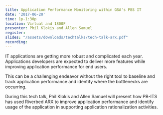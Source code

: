 ```yaml
---
title: Application Performance Monitoring within GSA's PBS IT
date: '2017-06-20'
time: 1p-1:30p
location: Virtual and 1800F
presenter: Phil Klokis and Allen Samuel
register:
slides: "/assets/downloads/techtalks/tech-talk-arx.pdf"
recording:
---
```


IT applications are getting more robust and complicated each year.  Applications developers are expected to deliver more features while improving application performance for end users.

This can be a challenging endeavor without the right tool to baseline and track application performance and identify where the bottlenecks are occurring.

During this tech talk, Phil Klokis and Allen Samuel will present how PB-ITS has used Riverbed ARX to improve application performance and identify usage of the application in supporting application rationalization activities.